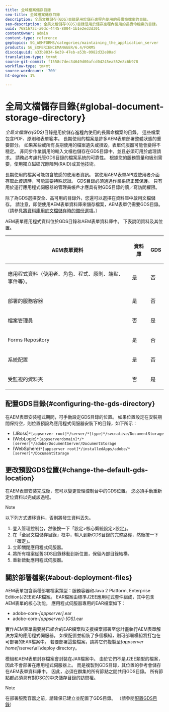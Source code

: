 ```yaml
---
title: 全域檔案儲存目錄
seo-title: 全域檔案儲存目錄
description: 全局文檔儲存(GDS)目錄是用於儲存進程內使用的長壽命檔案的目錄。
seo-description: 全局文檔儲存(GDS)目錄是用於儲存進程內使用的長壽命檔案的目錄。
uuid: 7681672c-a0dc-4445-8004-1b1e2ed3d301
contentOwner: admin
content-type: reference
geptopics: SG_AEMFORMS/categories/maintaining_the_application_server
products: SG_EXPERIENCEMANAGER/6.4/FORMS
discoiquuid: a33b8834-6e39-47eb-a53b-0982d32e80ad
translation-type: tm+mt
source-git-commit: f1558c7dec34649d00afcd04245ea552e8c6b978
workflow-type: tm+mt
source-wordcount: '700'
ht-degree: 1%

---
```



# 全局文檔儲存目錄{#global-document-storage-directory}

*全局文檔儲存(GDS)*&#x200B;目錄是用於儲存進程內使用的長壽命檔案的目錄。 這些檔案包含PDF、原則和表單範本。 長期使用的檔案是許多AEM表單部署整體狀態的重要部分。 如果某些或所有長期使用的檔案遺失或損毀，表單伺服器可能會變得不穩定。 非同步作業調用的輸入文檔也儲存在GDS目錄中，並且必須可用於處理請求。 請務必考慮托管GDS目錄的檔案系統的可靠性。 根據您的服務質量和級別需要，使用獨立磁碟冗餘陣列(RAID)或其他技術。

長期使用的檔案可能包含敏感的使用者資訊。 當使用AEM表單API或使用者介面存取此資訊時，可能需要特殊認證。 GDS目錄必須通過作業系統正確保護。 只有用於運行應用程式伺服器的管理員帳戶才應具有對GDS目錄的讀／寫訪問權限。

除了為GDS選擇安全、高可用的目錄外，您還可以選擇在資料庫中啟用文檔儲存。 請注意，即使使用AEM表單資料庫來儲存檔案，AEM表單仍需要GDS目錄。 （請參見[將資料庫用於文檔儲存時的備份選項](/help/forms/using/admin-help/files-back-recover.md#backup-options-when-database-is-used-for-document-storage)。）

AEM表單應用程式資料位於GDS目錄和AEM表單資料庫中。 下表說明資料及其位置。

<table> 
 <thead> 
  <tr> 
   <th><p>AEM表單資料</p></th> 
   <th><p>資料庫</p></th> 
   <th><p>GDS</p></th> 
  </tr> 
 </thead> 
 <tbody>
  <tr> 
   <td><p>應用程式資料（使用者、角色、程式、原則、端點、事件等）。</p></td> 
   <td><p>是</p></td> 
   <td><p>否</p></td> 
  </tr> 
  <tr> 
   <td><p>部署的服務容器</p></td> 
   <td><p>是</p></td> 
   <td><p>否</p></td> 
  </tr> 
  <tr> 
   <td><p>檔案管理員 </p></td> 
   <td><p>否</p></td> 
   <td><p>是</p></td> 
  </tr> 
  <tr> 
   <td><p>Forms Repository</p></td> 
   <td><p>是</p></td> 
   <td><p>否</p></td> 
  </tr> 
  <tr> 
   <td><p>系統配置</p></td> 
   <td><p>是</p></td> 
   <td><p>否</p></td> 
  </tr> 
  <tr> 
   <td><p>受監視的資料夾</p></td> 
   <td><p>否</p></td> 
   <td><p>是</p></td> 
  </tr> 
 </tbody> 
</table>

## 配置GDS目錄{#configuring-the-gds-directory}

在AEM表單安裝程式期間，可手動設定GDS目錄的位置。 如果位置設定在安裝期間保持空，則位置預設為應用程式伺服器安裝下的目錄，如下所示：

* (JBoss)`*[appserver root]*/server/*[type]*/svcnative/DocumentStorage`
* (WebLogic)`*[appserverdomain]*/*[server]*/adobe/DocumentServer/DocumentStorage`
* (WebSphere)`*[appserver root]*/installedApps/adobe/*[server]*/DocumentStorage`

## 更改預設GDS位置{#change-the-default-gds-location}

在AEM表單安裝完成後，您可以變更管理控制台中的GDS位置。 您必須手動重新定位資料以完成該過程。

>[!NOTE]
>
>以下列方式遷移資料，否則將發生資料丟失。

1. 登入管理控制台，然後按一下「設定>核心繫統設定>設定」。
1. 在「全局文檔儲存目錄」框中，輸入到新GDS目錄的完整路徑，然後按一下「確定」。
1. 立即關閉應用程式伺服器。
1. 將所有檔案從舊GDS目錄移動到新位置，保留內部目錄結構。
1. 重新啟動應用程式伺服器。

## 關於部署檔案{#about-deployment-files}

AEM表單包含兩種部署檔案類型：服務容器和Java 2 Platform, Enterprise Edition(J2EE)EAR檔案。 EAR檔案由標準J2EE應用程式套件組成，其中包含AEM表單的核心功能。 應用程式伺服器專用的EAR檔案如下：

* adobe-core-*[appserver]*.ear
* adobe-core-*[appserver]*-*[OS]*.ear

實作AEM表單需要將已組合的EAR檔案和支援檔案部署至您計畫執行AEM表單解決方案的應用程式伺服器。 如果配置並組裝了多個模組，則可部署模組將打包在可部署的EAR檔案中。 若要部署這些檔案，請將它們複製至&#x200B;*[appserver home]*\server\all\deploy directory。

模組和AEM表單封存檔案會封裝在JAR檔案中。 由於它們不是J2EE類型的檔案，因此不會部署在應用程式伺服器上。 而是複製到GDS目錄，其位置的參考會儲存在AEM表單資料庫中。 因此，必須在群集的所有節點之間共用GDS目錄。 所有節點都必須具有對DSC的中央儲存目錄的訪問權。

>[!NOTE]
>
>在部署服務容器之前，請確保已建立並配置了GDS目錄。 （請參閱[配置GDS目錄](global-document-storage-directory.md#configuring-the-gds-directory)）

